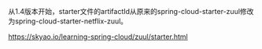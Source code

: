 从1.4版本开始，starter文件的artifactId从原来的spring-cloud-starter-zuul修改为spring-cloud-starter-netflix-zuul。

https://skyao.io/learning-spring-cloud/zuul/starter.html
